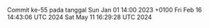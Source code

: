 Commit ke-55 pada tanggal Sun Jan 01 14:00 2023 +0100
Fri Feb 16 14:43:06 UTC 2024
Sat May 11 16:29:28 UTC 2024

